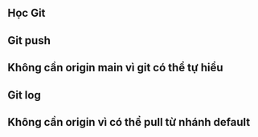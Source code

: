 ## Học Git
## Git push
## Không cần origin main vì git có thể tự hiểu
## Git log
## Không cần origin vì có thể pull từ nhánh default
